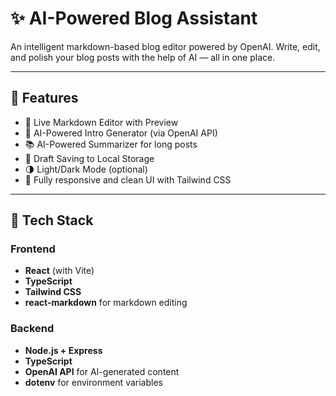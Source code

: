 # ✨ AI-Powered Blog Assistant

An intelligent markdown-based blog editor powered by OpenAI. Write, edit, and polish your blog posts with the help of AI — all in one place.

---

## 📌 Features

- 📝 Live Markdown Editor with Preview
- 🤖 AI-Powered Intro Generator (via OpenAI API)
- 📚 AI-Powered Summarizer for long posts
- 💾 Draft Saving to Local Storage
- 🌗 Light/Dark Mode (optional)
- 🚀 Fully responsive and clean UI with Tailwind CSS

---

## 🧠 Tech Stack

### Frontend
- **React** (with Vite)
- **TypeScript**
- **Tailwind CSS**
- **react-markdown** for markdown editing

### Backend
- **Node.js + Express**
- **TypeScript**
- **OpenAI API** for AI-generated content
- **dotenv** for environment variables
